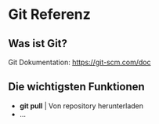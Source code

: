 # Git Referenz

## Was ist Git?

Git Dokumentation: https://git-scm.com/doc

## Die wichtigsten Funktionen

* **git pull** | Von repository herunterladen
* ...
